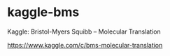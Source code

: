 # kaggle-bms
Kaggle: Bristol-Myers Squibb – Molecular Translation

https://www.kaggle.com/c/bms-molecular-translation

